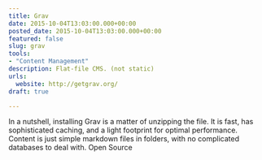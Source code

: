 ```yaml
---
title: Grav
date: 2015-10-04T13:03:00.000+00:00
posted_date: 2015-10-04T13:03:00.000+00:00
featured: false
slug: grav
tools:
- "Content Management"
description: Flat-file CMS. (not static)
urls:
  website: http://getgrav.org/
draft: true

---
```

In a nutshell, installing Grav is a matter of unzipping the file. It is fast, has sophisticated caching, and a light footprint for optimal performance. Content is just simple markdown files in folders, with no complicated databases to deal with. Open Source
